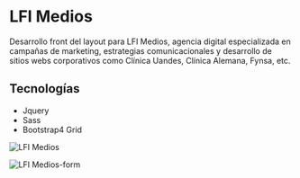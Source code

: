 # LFI Medios 

Desarrollo front del layout para LFI Medios, agencia digital especializada en campañas de marketing, estrategias comunicacionales y desarrollo de sitios webs corporativos como Clínica Uandes, Clínica Alemana, Fynsa, etc.

## Tecnologías

- Jquery
- Sass
- Bootstrap4 Grid

![LFI Medios](https://user-images.githubusercontent.com/61167254/116014863-4950a000-a605-11eb-8077-0e6378d866f2.gif)

![LFI Medios-form](https://user-images.githubusercontent.com/61167254/116014911-769d4e00-a605-11eb-8b21-51ec9de4eacc.gif)
